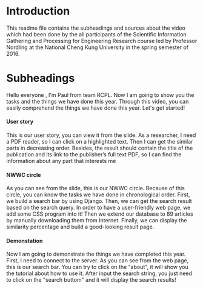 # Introduction
This readme file contains the subheadings and sources about the video which had been done by the all participants of the Scientific Information Gathering and Processing for Engineering Research course led by Professor Nordling at the National Cheng Kung University in the spring semester of 2016.
# Subheadings
Hello everyone , I'm Paul from team RCPL. Now I am going to show you the tasks and the things we have done this year. Through this video, you can easily comprehend the things we have done this year. Let's get started!
#### User story
This is our user story, you can view it from the slide. As a researcher, I need a PDF reader, so I can click on a highlighted text. Then I can get the similar parts in decreasing order. Besides, the result should contain the title of the publication and its link to the publisher’s full text PDF, so I can find the information about any part that interests me
#### NWWC circle
As you can see from the slide, this is our NWWC circle. Because of this circle, you can know the tasks we have done in chronological order. First, we build a search bar by using Django. Then, we can get the search result based on the search query. In order to have a user-friendly web page, we add some CSS program into it! Then we extend our database to 89 articles by manually downloading them from Internet. Finally, we can display the similarity percentage and build a good-looking result page.
#### Demonstation
Now I am going to demonstrate the things we have completed this year. First, I need to connect to the server. As you can see from the web page, this is our search bar. You can try to click on the "about", it will show you the tutorial about how to use it. After input the search string, you just need to click on the "search buttom" and it will display the search results!
##